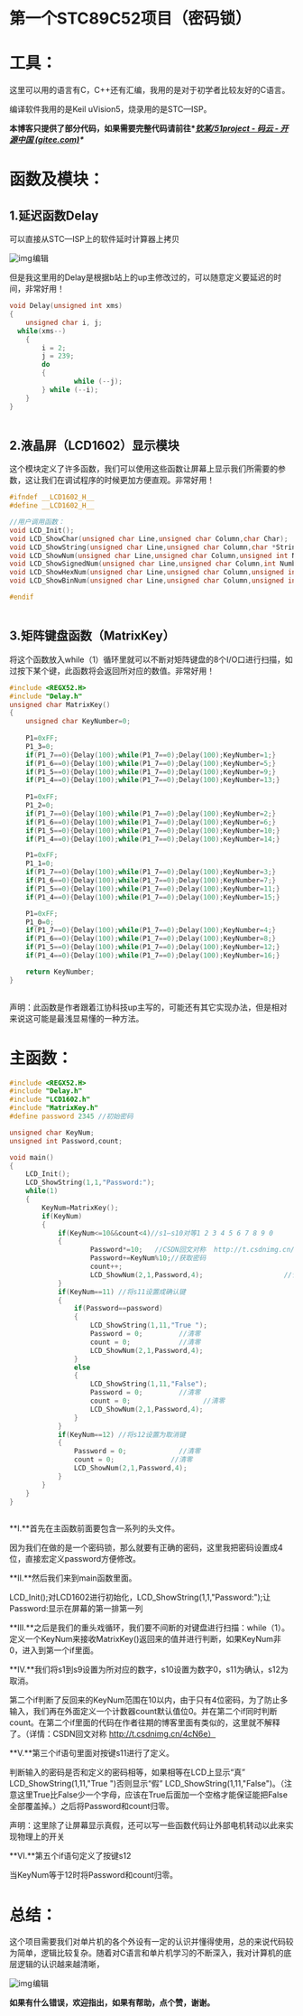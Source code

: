 # 第一个STC89C52项目（密码锁）

# 工具：

这里可以用的语言有C，C++还有汇编，我用的是对于初学者比较友好的C语言。

编译软件我用的是Keil uVision5，烧录用的是STC—ISP。

**本博客只提供了部分代码，如果需要完整代码请前往\**[钦某/51project - 码云 - 开源中国 (gitee.com)](https://gitee.com/wang-qin928/51project)\****

# 函数及模块：

## 1.延迟函数Delay

可以直接从STC—ISP上的软件延时计算器上拷贝

![img](https://raw.githubusercontent.com/QinMou000/pic/main/0d672e81f175d80c4d7f928caf0a794d.png)![点击并拖拽以移动](data:image/gif;base64,R0lGODlhAQABAPABAP///wAAACH5BAEKAAAALAAAAAABAAEAAAICRAEAOw==)编辑

但是我这里用的Delay是根据b站上的up主修改过的，可以随意定义要延迟的时间，非常好用！

```cpp
void Delay(unsigned int xms)
{
	unsigned char i, j;
  while(xms--)
	{	
		i = 2;
		j = 239;
		do
		{
				while (--j);
		} while (--i);
	}
}
```

![点击并拖拽以移动](data:image/gif;base64,R0lGODlhAQABAPABAP///wAAACH5BAEKAAAALAAAAAABAAEAAAICRAEAOw==)

## 2.液晶屏（LCD1602）显示模块

这个模块定义了许多函数，我们可以使用这些函数让屏幕上显示我们所需要的参数，这让我们在调试程序的时候更加方便直观。非常好用！

```cpp
#ifndef __LCD1602_H__
#define __LCD1602_H__

//用户调用函数：
void LCD_Init();
void LCD_ShowChar(unsigned char Line,unsigned char Column,char Char);
void LCD_ShowString(unsigned char Line,unsigned char Column,char *String);
void LCD_ShowNum(unsigned char Line,unsigned char Column,unsigned int Number,unsigned char Length);
void LCD_ShowSignedNum(unsigned char Line,unsigned char Column,int Number,unsigned char Length);
void LCD_ShowHexNum(unsigned char Line,unsigned char Column,unsigned int Number,unsigned char Length);
void LCD_ShowBinNum(unsigned char Line,unsigned char Column,unsigned int Number,unsigned char Length);

#endif
```

![点击并拖拽以移动](data:image/gif;base64,R0lGODlhAQABAPABAP///wAAACH5BAEKAAAALAAAAAABAAEAAAICRAEAOw==)

## 3.矩阵键盘函数（MatrixKey）

将这个函数放入while（1）循环里就可以不断对矩阵键盘的8个I/O口进行扫描，如过按下某个键，此函数将会返回所对应的数值。非常好用！

```cpp
#include <REGX52.H>
#include "Delay.h"
unsigned char MatrixKey()
{
	unsigned char KeyNumber=0;
	
	P1=0xFF;
	P1_3=0;
	if(P1_7==0){Delay(100);while(P1_7==0);Delay(100);KeyNumber=1;}
	if(P1_6==0){Delay(100);while(P1_7==0);Delay(100);KeyNumber=5;}
	if(P1_5==0){Delay(100);while(P1_7==0);Delay(100);KeyNumber=9;}
	if(P1_4==0){Delay(100);while(P1_7==0);Delay(100);KeyNumber=13;}
	
	P1=0xFF;
	P1_2=0;
	if(P1_7==0){Delay(100);while(P1_7==0);Delay(100);KeyNumber=2;}
	if(P1_6==0){Delay(100);while(P1_7==0);Delay(100);KeyNumber=6;}
	if(P1_5==0){Delay(100);while(P1_7==0);Delay(100);KeyNumber=10;}
	if(P1_4==0){Delay(100);while(P1_7==0);Delay(100);KeyNumber=14;}

	P1=0xFF;
	P1_1=0;
	if(P1_7==0){Delay(100);while(P1_7==0);Delay(100);KeyNumber=3;}
	if(P1_6==0){Delay(100);while(P1_7==0);Delay(100);KeyNumber=7;}
	if(P1_5==0){Delay(100);while(P1_7==0);Delay(100);KeyNumber=11;}
	if(P1_4==0){Delay(100);while(P1_7==0);Delay(100);KeyNumber=15;}

	P1=0xFF;
	P1_0=0;
	if(P1_7==0){Delay(100);while(P1_7==0);Delay(100);KeyNumber=4;}
	if(P1_6==0){Delay(100);while(P1_7==0);Delay(100);KeyNumber=8;}
	if(P1_5==0){Delay(100);while(P1_7==0);Delay(100);KeyNumber=12;}
	if(P1_4==0){Delay(100);while(P1_7==0);Delay(100);KeyNumber=16;}

	return KeyNumber;
}
```

![点击并拖拽以移动](data:image/gif;base64,R0lGODlhAQABAPABAP///wAAACH5BAEKAAAALAAAAAABAAEAAAICRAEAOw==)

声明：此函数是作者跟着江协科技up主写的，可能还有其它实现办法，但是相对来说这可能是最浅显易懂的一种方法。

# 主函数：

```cpp
#include <REGX52.H>
#include "Delay.h"
#include "LCD1602.h"
#include "MatrixKey.h"
#define password 2345 //初始密码

unsigned char KeyNum;
unsigned int Password,count;

void main()
{
	LCD_Init();
	LCD_ShowString(1,1,"Password:");
	while(1)
	{
		KeyNum=MatrixKey();
		if(KeyNum)
		{
			if(KeyNum<=10&&count<4)//s1—s10对等1 2 3 4 5 6 7 8 9 0
			{
					Password*=10;	//CSDN回文对称  http://t.csdnimg.cn/4cN6e
					Password+=KeyNum%10;//获取密码		
					count++;	
					LCD_ShowNum(2,1,Password,4);					//计次加一
			}
			if(KeyNum==11) //将s11设置成确认键
			{
				if(Password==password)
				{
					LCD_ShowString(1,11,"True ");
					Password = 0;         //清零
					count = 0;            //清零
					LCD_ShowNum(2,1,Password,4);	
				}
				else
				{
					LCD_ShowString(1,11,"False");
					Password = 0;         //清零
					count = 0;     				//清零
					LCD_ShowNum(2,1,Password,4);				
				}
			}
			if(KeyNum==12) //将s12设置为取消键
			{
				Password = 0;	          //清零
				count = 0;	            //清零
				LCD_ShowNum(2,1,Password,4);	
			}
		}
	}
}
```

![点击并拖拽以移动](data:image/gif;base64,R0lGODlhAQABAPABAP///wAAACH5BAEKAAAALAAAAAABAAEAAAICRAEAOw==)

**Ⅰ.**首先在主函数前面要包含一系列的头文件。

因为我们在做的是一个密码锁，那么就要有正确的密码，这里我把密码设置成4位，直接宏定义password方便修改。

**Ⅱ.**然后我们来到main函数里面。

LCD_Init();对LCD1602进行初始化，LCD_ShowString(1,1,"Password:");让Password:显示在屏幕的第一排第一列

**Ⅲ.**之后是我们的重头戏循环，我们要不间断的对键盘进行扫描：while（1）。定义一个KeyNum来接收MatrixKey()返回来的值并进行判断，如果KeyNum非0，进入到第一个if里面。

**Ⅳ.**我们将s1到s9设置为所对应的数字，s10设置为数字0，s11为确认，s12为取消。

第二个if判断了反回来的KeyNum范围在10以内，由于只有4位密码，为了防止多输入，我们再在外面定义一个计数器count默认值位0。并在第二个if同时判断count。在第二个if里面的代码在作者往期的博客里面有类似的，这里就不解释了。（详情：CSDN回文对称 http://t.csdnimg.cn/4cN6e）

**Ⅴ.**第三个if语句里面对按键s11进行了定义。

判断输入的密码是否和定义的密码相等，如果相等在LCD上显示“真” LCD_ShowString(1,11,"True ")否则显示“假” LCD_ShowString(1,11,"False")。（注意这里True比False少一个字母，应该在True后面加一个空格才能保证能把False全部覆盖掉。）之后将Password和count归零。

声明：这里除了让屏幕显示真假，还可以写一些函数代码让外部电机转动以此来实现物理上的开关

**Ⅵ.**第五个if语句定义了按键s12

当KeyNum等于12时将Password和count归零。

# 总结：

这个项目需要我们对单片机的各个外设有一定的认识并懂得使用，总的来说代码较为简单，逻辑比较复杂。随着对C语言和单片机学习的不断深入，我对计算机的底层逻辑的认识越来越清晰，

![img](https://raw.githubusercontent.com/QinMou000/pic/main/a136d418e0c8a2f05427989097a9d338.png)![点击并拖拽以移动](data:image/gif;base64,R0lGODlhAQABAPABAP///wAAACH5BAEKAAAALAAAAAABAAEAAAICRAEAOw==)编辑

**如果有什么错误，欢迎指出，如果有帮助，点个赞，谢谢。**